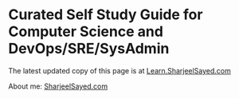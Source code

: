 # Curated Self Study Guide for Computer Science and DevOps/SRE/SysAdmin

  The latest updated copy of this page is at [Learn.SharjeelSayed.com](http://Learn.SharjeelSayed.com)
  
  About me: [SharjeelSayed.com](http://SharjeelSayed.com)
